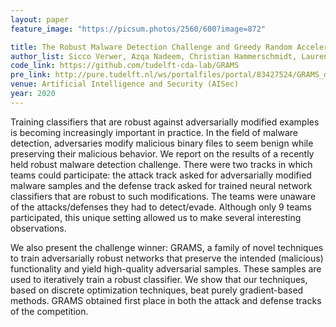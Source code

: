 ```yaml
---
layout: paper
feature_image: "https://picsum.photos/2560/600?image=872"

title: The Robust Malware Detection Challenge and Greedy Random Accelerated Multi-Bit Search
author_list: Sicco Verwer, Azqa Nadeem, Christian Hammerschmidt, Laurens Bliek, Abdullah Al-Dujaili, Una-May O'Reilly
code_link: https://github.com/tudelft-cda-lab/GRAMS
pre_link: http://pure.tudelft.nl/ws/portalfiles/portal/83427524/GRAMS_draft_2_.pdf
venue: Artificial Intelligence and Security (AISec)
year: 2020
---
```



Training classifiers that are robust against adversarially modified examples is becoming increasingly important in practice. In the field of malware detection, adversaries modify malicious binary files to seem benign while preserving their malicious behavior. We report on the results of a recently held robust malware detection challenge. There were two tracks in which teams could participate: the attack track asked for adversarially modified malware samples and the defense track asked for trained neural network classifiers that are robust to such modifications. The teams were unaware of the attacks/defenses they had to detect/evade. Although only 9 teams participated, this unique setting allowed us to make several interesting observations.

We also present the challenge winner: GRAMS, a family of novel techniques to train adversarially robust networks that preserve the intended (malicious) functionality and yield high-quality adversarial samples. These samples are used to iteratively train a robust classifier. We show that our techniques, based on discrete optimization techniques, beat purely gradient-based methods. GRAMS obtained first place in both the attack and defense tracks of the competition.